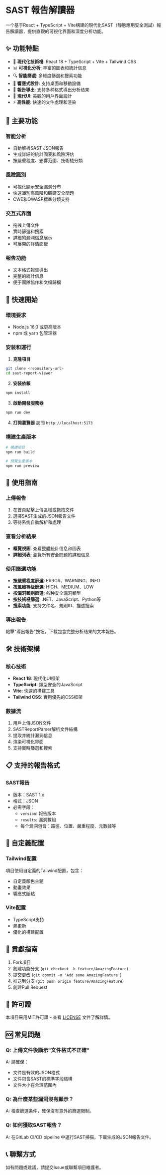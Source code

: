 # SAST 報告解讀器

一个基于React + TypeScript + Vite構建的現代化SAST（靜態應用安全測試）報告解讀器，提供直觀的可視化界面和深度分析功能。

## ✨ 功能特點

- 🚀 **現代化技術棧**: React 18 + TypeScript + Vite + Tailwind CSS
- 📊 **可視化分析**: 丰富的圖表和統計信息
- 🔍 **智能篩選**: 多維度篩選和搜索功能
- 📱 **響應式設計**: 支持桌面和移動設備
- 💾 **報告導出**: 支持多种格式導出分析结果
- 🎨 **現代UI**: 美觀的用戶界面設計
- ⚡ **高性能**: 快速的文件處理和渲染

## 🎯 主要功能

### 智能分析
- 自動解析SAST JSON報告
- 生成詳細的統計圖表和風險評估
- 按嚴重程度、影響范圍、技術棧分類

### 風險識別
- 可視化顯示安全漏洞分布
- 快速識別高風險和觀鍵安全問題
- CWE和OWASP標準分類支持

### 交互式界面
- 拖拽上傳文件
- 實時篩選和搜索
- 詳細的漏洞信息展示
- 可展開的詳情面板

### 報告功能
- 文本格式報告導出
- 完整的統計信息
- 便于團隊協作和文檔歸檔

## 🚀 快速開始

### 環境要求
- Node.js 16.0 或更高版本
- npm 或 yarn 包管理器

### 安装和運行

1. **克隆項目**
```bash
git clone <repository-url>
cd sast-report-viewer
```

2. **安装依賴**
```bash
npm install
```

3. **啟動開發服務器**
```bash
npm run dev
```

4. **打開瀏覽器**
訪問 `http://localhost:5173`

### 構建生產版本

```bash
# 構建項目
npm run build

# 預覽生產版本
npm run preview
```

## 📖 使用指南

### 上傳報告
1. 在首頁點擊上傳區域或拖拽文件
2. 選擇SAST生成的JSON報告文件
3. 等待系统自動解析和處理

### 查看分析結果
- **概覽視圖**: 查看整體統計信息和圖表
- **詳細列表**: 瀏覽所有安全問題的詳細信息

### 使用篩選功能
- **按嚴重程度篩選**: ERROR、WARNING、INFO
- **按風險等级篩選**: HIGH、MEDIUM、LOW
- **按漏洞類别篩選**: 各种安全漏洞類型
- **按技術棧篩選**: .NET、JavaScript、Python等
- **搜索功能**: 支持文件名、規則ID、描述搜索

### 導出報告
點擊"導出報告"按钮，下載包含完整分析结果的文本報告。

## 🛠️ 技術架構

### 核心技術
- **React 18**: 現代化UI框架
- **TypeScript**: 類型安全的JavaScript
- **Vite**: 快速的構建工具
- **Tailwind CSS**: 實用優先的CSS框架

### 數據流
1. 用戶上傳JSON文件
2. SASTReportParser解析文件結構
3. 提取并統計漏洞信息
4. 渲染可視化界面
5. 支持實時篩選和搜索

## 📋 支持的報告格式

### SAST報告
- 版本：SAST 1.x
- 格式：JSON
- 必需字段：
  - `version`: 報告版本
  - `results`: 漏洞數組
  - 每个漏洞包含：路徑、位置、嚴重程度、元數據等

## 🔧 自定義配置

### Tailwind配置
項目使用自定義的Tailwind配置，包含：
- 自定義顏色主題
- 動畫效果
- 響應式斷點

### Vite配置
- TypeScript支持
- 熱更新
- 優化的構建配置

## 🤝 貢獻指南

1. Fork項目
2. 創建功能分支 (`git checkout -b feature/AmazingFeature`)
3. 提交更改 (`git commit -m 'Add some AmazingFeature'`)
4. 推送到分支 (`git push origin feature/AmazingFeature`)
5. 創建Pull Request

## 📄 許可證

本項目采用MIT許可證 - 查看 [LICENSE](LICENSE) 文件了解詳情。

## 🆘 常見問題

### Q: 上傳文件後顯示"文件格式不正確"
A: 請確保：
- 文件是有效的JSON格式
- 文件包含SAST的標準字段結構
- 文件大小在合理范圍內

### Q: 為什麼某些漏洞沒有顯示？
A: 檢查篩選条件，確保沒有意外的篩選限制。

### Q: 如何獲取SAST報告？
A: 在GitLab CI/CD pipeline 中運行SAST掃描，下載生成的JSON報告文件。

## 📞 聯繫方式

如有問題或建議，請提交Issue或聯繫項目維護者。
